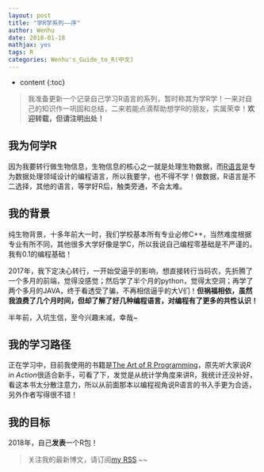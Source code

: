 ```yaml
---
layout: post
title: "学R学系列——序"
author: Wenhu
date: 2018-01-18
mathjax: yes
tags: R
categories: Wenhu's_Guide_to_R(中文)
---
```


* content
{:toc}

> 我准备更新一个记录自己学习R语言的系列，暂时称其为学R学！一来对自己的知识作一巩固和总结，二来若能点滴帮助想学R的朋友，实属荣幸！**欢迎转载，但请注明出处！**

## 我为何学R

因为我要转行做生物信息，生物信息的核心之一就是处理生物数据，而[R语言](https://cran.r-project.org/)是专为数据处理领域设计的编程语言，所以我要学，也不得不学！做数据，R语言是不二选择，其他的语言，等学好R后，触类旁通，不会太难。





## 我的背景

纯生物背景，十多年前大一时，我们学校基本所有专业必修C++，当然难度根据专业有所不同，其他很多大学好像是学C，所以我说自己编程零基础是不严谨的。我有0.1的编程基础！

2017年，我下定决心转行，一开始受逼乎的影响，想直接转行当码农，先折腾了一个多月的前端，觉得没感觉；然后学了半个月的python，觉得太空洞；再学了两个多月的JAVA，终于看透受了骗，不再相信逼乎的大V们！**但祸福相依，虽然我浪费了几个月时间，但却了解了好几种编程语言，对编程有了更多的共性认识！**

半年前，入坑生信，至今兴趣未减，幸哉~

## 我的学习路径

正在学习中，目前我使用的书籍是[The Art of R Programming](http://diytranscriptomics.com/Reading/files/The%20Art%20of%20R%20Programming.pdf)，原先听大家说*R in Action*很适合新手，可看了下，发觉是从统计学角度来讲R，我统计还没补好，看这本书太分散注意力，所以从前面那本以编程视角说R语言的书入手更为合适，另外作者写得很不错！

## 我的目标

2018年，自己**发表**一个R包！

> 关注我的最新博文，请订阅[my RSS](http://bioinfostar.com/feed.xml) ~~
